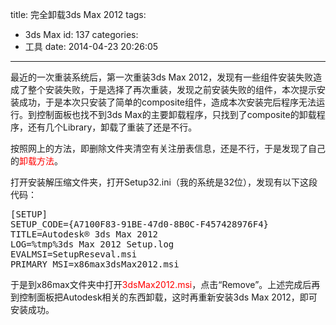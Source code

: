 title: 完全卸载3ds Max 2012
tags:
  - 3ds Max
id: 137
categories:
  - 工具
date: 2014-04-23 20:26:05
---

最近的一次重装系统后，第一次重装3ds Max 2012，发现有一些组件安装失败造成了整个安装失败，于是选择了再次重装，发现之前安装失败的组件，本次提示安装成功，于是本次只安装了简单的composite组件，造成本次安装完后程序无法运行。到控制面板也找不到3ds Max的主要卸载程序，只找到了composite的卸载程序，还有几个Library，卸载了重装了还是不行。

按照网上的方法，即删除文件夹清空有关注册表信息，还是不行，于是发现了自己的<span style="color: #ff0000;">卸载方法</span>。

打开安装解压缩文件夹，打开Setup32.ini（我的系统是32位），发现有以下这段代码：
<pre class="lang:c++ decode:true ">[SETUP]
SETUP_CODE={A7100F83-91BE-47d0-8B0C-F457428976F4}
TITLE=Autodesk® 3ds Max 2012
LOG=%tmp%3ds Max 2012 Setup.log
EVALMSI=SetupReseval.msi
PRIMARY_MSI=x86max3dsMax2012.msi</pre>
于是到x86max文件夹中打开<span style="color: #ff0000;">3dsMax2012.msi</span>，点击“Remove”。上述完成后再到控制面板把Autodesk相关的东西卸载，这时再重新安装3ds Max 2012，即可安装成功。